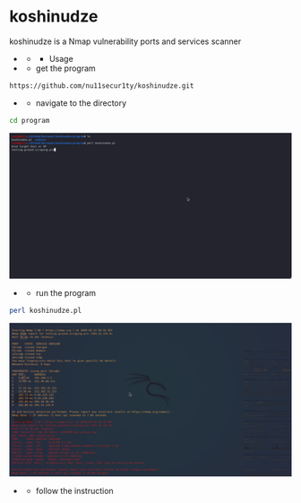 # koshinudze
koshinudze is a Nmap vulnerability ports and services scanner

- - - Usage

- - get the program
```bash
https://github.com/nu11secur1ty/koshinudze.git
```
- - navigate to the directory
```bash
cd program
```
![](https://github.com/nu11secur1ty/koshinudze/blob/master/shots/1.png)


- - run the program
```bash
perl koshinudze.pl
```
![](https://github.com/nu11secur1ty/koshinudze/blob/master/shots/2.png)

- - follow the instruction

